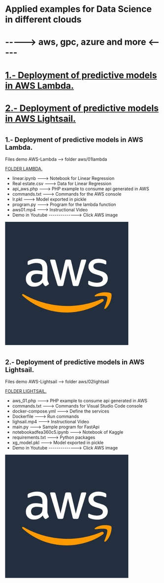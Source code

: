 # Applied examples for Data Science in different clouds
# -----> aws, gpc, azure and more <-----
# <a href="#01">1.- Deployment of predictive models in AWS Lambda.</a>
# <a href="#02">2.- Deployment of predictive models in AWS Lightsail.</a>

# <h2 id="01">1.- Deployment of predictive models in AWS Lambda.</h2>
Files demo AWS-Lambda --> folder aws/01lambda

<a href="https://github.com/emericjimenez/cloud/tree/main/aws/01lambda" target="_blank">FOLDER LAMBDA.</a>

- linear.ipynb ---> Notebook for Linear Regression
- Real estate.csv ---> Data for Linear Regression
- api_aws.php ---> PHP example to consume api generated in AWS
- commands.txt ---> Commands for the AWS console
- lr.pkl ---> Model exported in pickle
- program.py ---> Program for the lambda function
- aws01.mp4 ---> Instructional Video
- Demo in Youtube --------------> Click AWS image

[![Youtube demo](https://github.com/emericjimenez/cloud/blob/main/aws/01lambda/aws.jpg)](https://www.youtube.com/watch?v=fwwC5IJxZ7w)

# <h2 id="02">2.- Deployment of predictive models in AWS Lightsail.</h2>
Files demo AWS-Lightsail --> folder aws/02lightsail

<a href="(https://github.com/emericjimenez/cloud/tree/main/aws/02lightsail" target="_blank">FOLDER LIGHTSAIL.</a>

- aws_01.php ---> PHP example to consume api generated in AWS
- commands.txt ---> Commands for Visual Studio Code console
- docker-compose.yml ---> Define the services 
- Dockerfile ---> Run commands
- lighsail.mp4 ---> Instructional Video
- main.py ---> Sample program for FastApi
- notebookadfea360c5.ipynb ---> Notebook of Kaggle
- requirements.txt ---> Python packages
- xg_model.pkl ---> Model exported in pickle
- Demo in Youtube --------------> Click AWS image

[![Youtube demo](https://github.com/emericjimenez/cloud/blob/main/aws/01lambda/aws.jpg)](https://youtu.be/7RhY-yVECXg)